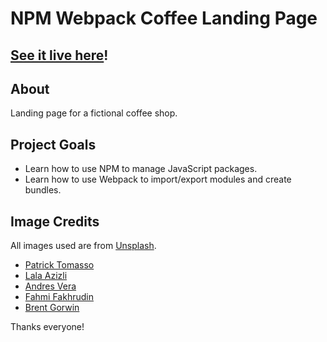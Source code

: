 # NPM Webpack Coffee Landing Page

## [See it live here](https://biscuitlegs.github.io/npm-webpack-coffee-landing-page/)!

## About
Landing page for a fictional coffee shop.

## Project Goals
* Learn how to use NPM to manage JavaScript packages.
* Learn how to use Webpack to import/export modules and create bundles.

## Image Credits
All images used are from [Unsplash](https://unsplash.com/).

* [Patrick Tomasso](https://unsplash.com/@impatrickt)
* [Lala Azizli](https://unsplash.com/@lazizli)
* [Andres Vera](https://unsplash.com/@canonvera)
* [Fahmi Fakhrudin](https://unsplash.com/@fahmipaping)
* [Brent Gorwin](https://unsplash.com/@brentg)

Thanks everyone!